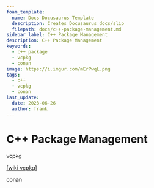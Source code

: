 ```yaml
---
foam_template:
  name: Docs Docusaurus Template
  description: Creates Docusaurus docs/slip
  filepath: docs/c++-package-management.md
sidebar_label: C++ Package Management
description: C++ Package Management
keywords:
  - c++ package
  - vcpkg
  - conan
image: https://i.imgur.com/mErPwqL.png
tags:
  - c++
  - vcpkg
  - conan
last_update:
  date: 2023-06-26
  author: frank
---
```


# C++ Package Management

vcpkg

[[wiki vcpkg]](./wiki-vcpkg.mdx)

conan
